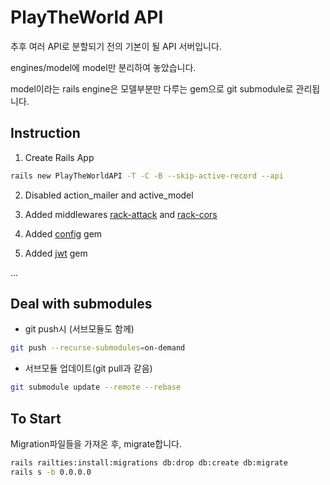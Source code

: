 # PlayTheWorld API

추후 여러 API로 분할되기 전의 기본이 될 API 서버입니다.

engines/model에 model만 분리하여 놓았습니다.

model이라는 rails engine은 모델부분만 다루는 gem으로 git submodule로 관리됩니다.

## Instruction

1. Create Rails App

```bash
rails new PlayTheWorldAPI -T -C -B --skip-active-record --api
```

2. Disabled action_mailer and active_model

3. Added middlewares [rack-attack](https://github.com/kickstarter/rack-attack) and [rack-cors](https://github.com/cyu/rack-cors)

4. Added [config](https://github.com/railsconfig/config) gem

5. Added [jwt](https://github.com/jwt/ruby-jwt) gem

...

## Deal with submodules

- git push시 (서브모듈도 함께)
```bash
git push --recurse-submodules=on-demand
```

- 서브모듈 업데이트(git pull과 같음)
```bash
git submodule update --remote --rebase
```

## To Start

Migration파일들을 가져온 후, migrate합니다.

```bash
rails railties:install:migrations db:drop db:create db:migrate
rails s -b 0.0.0.0
```